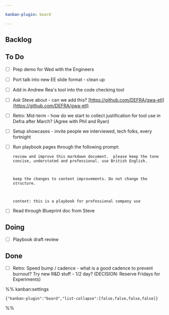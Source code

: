 ```yaml
---

kanban-plugin: board

---
```


## Backlog



## To Do

- [ ] Prep demo for Wed with the Engineers
- [ ] Port talk into new EE slide format - clean up
- [ ] Add in Andrew Rea's tool into the code checking tool
- [ ] Ask Steve about - can we add this?
	[https://github.com/DEFRA/gwa-etl](https://github.com/DEFRA/gwa-etl)
- [ ] Retro: Mid-term - how do we start to collect justification for tool use in Defra after March? (Agree with Phil and Ryan)
- [ ] Setup showcases - invite people we interviewed, tech folks, every fortnight
- [ ] Run playbook pages through the following prompt:
	
	```
	review and improve this markdown document.  please keep the tone concise, understated and professional. use British English. 
	
	  
	
	keep the changes to content improvements. Do not change the structure.   
	
	  
	
	context: this is a playbook for professional company use
	```
- [ ] Read through Blueprint doc from Steve


## Doing

- [ ] Playbook draft review


## Done

- [ ] Retro: Speed bump / cadence - what is a good cadence to prevent burnout? Try new R&D stuff - 1/2 day? (DECISION: Reserve Fridays for Experiments)




%% kanban:settings
```
{"kanban-plugin":"board","list-collapse":[false,false,false,false]}
```
%%